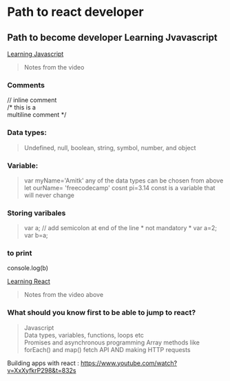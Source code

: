 # Path to react developer
## Path to become developer Learning Jvavascript 
[Learning Javascript](https://www.youtube.com/watch?v=PkZNo7MFNFg)
> Notes from the video
### Comments
// inline comment <br>
/* this is a <br>
multiline comment */
### Data types:
> Undefined, null, boolean, string, symbol, number, and object  <br>
### Variable:
> var myName='Amitk' any of the data types can be chosen from above
> let ourName= 'freecodecamp' 
> cosnt pi=3.14 const is a variable that will never change
### Storing varibales
> var a; // add semicolon at end of the line * not mandatory *
> var a=2; 
> var b=a;
### to print
console.log(b)





[Learning React](https://www.youtube.com/watch?v=w7ejDZ8SWv8&t=2596s)
> Notes from the video above
###


### What should you know first to be able to jump to react?
> Javascript <br>
> Data types, variables, functions, loops etc <br>
> Promises and asynchronous programming
> Array methods like forEach() and map()
> fetch API AND making HTTP requests






















Building apps with react : https://www.youtube.com/watch?v=XxXyfkrP298&t=832s 
